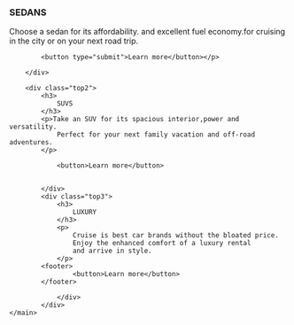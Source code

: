 
<!DOCTYPE html>
<html lang="en">
<head>
    <meta charset="UTF-8">
    <meta http-equiv="X-UA-Compatible" content="IE=edge">
    <meta name="viewport" content="width=device-width, initial-scale=1.0">
    <title>my flex</title>
    <link rel="stylesheet" href="style.css">
</head>
<body>
    <main>
        <div class="b4">
        <div class="tOP1">
            <h3>
                SEDANS
            </h3>
            <p>Choose a sedan for its affordability.
                and excellent fuel economy.for cruising in the city or on your next road trip.
            
            <button type="submit">Learn more</button></p>
        
        </div>
      
        <div class="top2">
            <h3>
                SUVS
            </h3>
            <p>Take an SUV for its spacious interior,power and versatility.
                Perfect for your next family vacation and off-road adventures.
            </p>
            
                <button>Learn more</button>
                 
           
            </div>
            <div class="top3">
                <h3>
                    LUXURY
                </h3>
                <p>
                    Cruise is best car brands without the bloated price.
                    Enjoy the enhanced comfort of a luxury rental
                    and arrive in style.
                </p>
            <footer>
                    <button>Learn more</button>
            </footer>
            
                </div>
            </div>
    </main>
</body>
</html>
